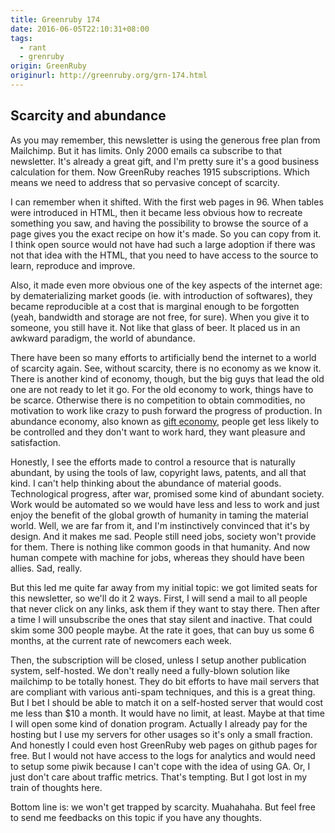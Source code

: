 ```yaml
---
title: Greenruby 174
date: 2016-06-05T22:10:31+08:00
tags:
  - rant
  - grenruby
origin: GreenRuby
originurl: http://greenruby.org/grn-174.html
---
```

## Scarcity and abundance

As you may remember, this newsletter is using the generous free plan from
Mailchimp. But it has limits. Only 2000 emails ca subscribe to that
newsletter. It's already a great gift, and I'm pretty sure it's a good
business calculation for them. Now GreenRuby reaches 1915 subscriptions. Which
means we need to address that so pervasive concept of scarcity.

I can remember when it shifted. With the first web pages in 96. When tables
were introduced in HTML, then it became less obvious how to recreate something
you saw, and having the possibility to browse the source of a page gives you
the exact recipe on how it's made. So you can copy from it. I think open
source would not have had such a large adoption if there was not that idea
with the HTML, that you need to have access to the source to learn, reproduce
and improve.

Also, it made even more obvious one of the key aspects of the internet age: by
dematerializing market goods (ie. with introduction of softwares), they became
reproducible at a cost that is marginal enough to be forgotten (yeah,
bandwidth and storage are not free, for sure). When you give it to someone,
you still have it. Not like that glass of beer. It placed us in an awkward
paradigm, the world of abundance.

There have been so many efforts to artificially bend the internet to a world
of scarcity again. See, without scarcity, there is no economy as we know it.
There is another kind of economy, though, but the big guys that lead the old
one are not ready to let it go. For the old economy to work, things have to be
scarce. Otherwise there is no competition to obtain commodities, no motivation
to work like crazy to push forward the progress of production. In abundance
economy, also known as [gift economy][gifteco], people get less likely to be
controlled and they don't want to work hard, they want pleasure and
satisfaction.

Honestly, I see the efforts made to control a resource that is naturally
abundant, by using the tools of law, copyright laws, patents, and all that
kind. I can't help thinking about the abundance of material goods.
Technological progress, after war, promised some kind of abundant society.
Work would be automated so we would have less and less to work and just enjoy
the benefit of the global growth of humanity in taming the material world.
Well, we are far from it, and I'm instinctively convinced that it's by design.
And it makes me sad. People still need jobs, society won't provide for them.
There is nothing like common goods in that humanity. And now human compete
with machine for jobs, whereas they should have been allies. Sad, really.

But this led me quite far away from my initial topic: we got limited seats for
this newsletter, so we'll do it 2 ways. First, I will send a mail to all
people that never click on any links, ask them if they want to stay there.
Then after a time I will unsubscribe the ones that stay silent and inactive.
That could skim some 300 people maybe. At the rate it goes, that can buy us
some 6 months, at the current rate of newcomers each week.

Then, the subscription will be closed, unless I setup another publication
system, self-hosted. We don't really need a fully-blown solution like
mailchimp to be totally honest. They do bit efforts to have mail servers that
are compliant with various anti-spam techniques, and this is a great thing.
But I bet I should be able to match it on a self-hosted server that would cost
me less than $10 a month. It would have no limit, at least. Maybe at that time
I will open some kind of donation program. Actually I already pay for the
hosting but I use my servers for other usages so it's only a small fraction.
And honestly I could even host GreenRuby web pages on github pages for free.
But I would not have access to the logs for analytics and would need to setup
some piwik because I can't cope with the idea of using GA. Or, I just don't
care about traffic metrics. That's tempting. But I got lost in my train of
thoughts here.

Bottom line is: we won't get trapped by scarcity. Muahahaha. But feel free to
send me feedbacks on this topic if you have any thoughts.

[gifteco]: https://en.wikipedia.org/wiki/Gift_economy
[pse]: https://en.wikipedia.org/wiki/Post-scarcity_economy
